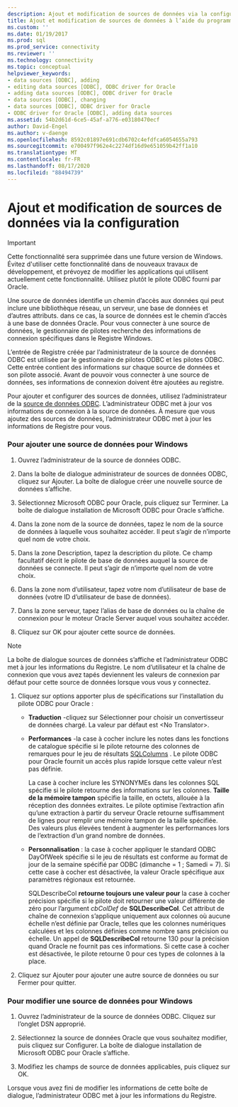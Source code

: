 ```yaml
---
description: Ajout et modification de sources de données via la configuration
title: Ajout et modification de sources de données à l’aide du programme d’installation | Microsoft Docs
ms.custom: ''
ms.date: 01/19/2017
ms.prod: sql
ms.prod_service: connectivity
ms.reviewer: ''
ms.technology: connectivity
ms.topic: conceptual
helpviewer_keywords:
- data sources [ODBC], adding
- editing data sources [ODBC], ODBC driver for Oracle
- adding data sources [ODBC], ODBC driver for Oracle
- data sources [ODBC], changing
- data sources [ODBC], ODBC driver for Oracle
- ODBC driver for Oracle [ODBC], adding data sources
ms.assetid: 54b2d61d-6ce5-45af-a776-e03180470ecf
author: David-Engel
ms.author: v-daenge
ms.openlocfilehash: 8592c01897e691cdb6702c4efdfca6054655a793
ms.sourcegitcommit: e700497f962e4c2274df16d9e651059b42ff1a10
ms.translationtype: MT
ms.contentlocale: fr-FR
ms.lasthandoff: 08/17/2020
ms.locfileid: "88494739"
---
```

# <a name="adding-and-modifying-data-sources-using-setup"></a>Ajout et modification de sources de données via la configuration
> [!IMPORTANT]  
>  Cette fonctionnalité sera supprimée dans une future version de Windows. Évitez d'utiliser cette fonctionnalité dans de nouveaux travaux de développement, et prévoyez de modifier les applications qui utilisent actuellement cette fonctionnalité. Utilisez plutôt le pilote ODBC fourni par Oracle.  
  
 Une source de données identifie un chemin d’accès aux données qui peut inclure une bibliothèque réseau, un serveur, une base de données et d’autres attributs. dans ce cas, la source de données est le chemin d’accès à une base de données Oracle. Pour vous connecter à une source de données, le gestionnaire de pilotes recherche des informations de connexion spécifiques dans le Registre Windows.  
  
 L’entrée de Registre créée par l’administrateur de la source de données ODBC est utilisée par le gestionnaire de pilotes ODBC et les pilotes ODBC. Cette entrée contient des informations sur chaque source de données et son pilote associé. Avant de pouvoir vous connecter à une source de données, ses informations de connexion doivent être ajoutées au registre.  
  
 Pour ajouter et configurer des sources de données, utilisez l’administrateur de la [source de données ODBC](../../odbc/admin/odbc-data-source-administrator.md). L’administrateur ODBC met à jour vos informations de connexion à la source de données. À mesure que vous ajoutez des sources de données, l’administrateur ODBC met à jour les informations de Registre pour vous.  
  
### <a name="to-add-a-data-source-for-windows"></a>Pour ajouter une source de données pour Windows  
  
1.  Ouvrez l’administrateur de la source de données ODBC.  
  
2.  Dans la boîte de dialogue administrateur de sources de données ODBC, cliquez sur Ajouter. La boîte de dialogue créer une nouvelle source de données s’affiche.  
  
3.  Sélectionnez Microsoft ODBC pour Oracle, puis cliquez sur Terminer. La boîte de dialogue installation de Microsoft ODBC pour Oracle s’affiche.  
  
4.  Dans la zone nom de la source de données, tapez le nom de la source de données à laquelle vous souhaitez accéder. Il peut s’agir de n’importe quel nom de votre choix.  
  
5.  Dans la zone Description, tapez la description du pilote. Ce champ facultatif décrit le pilote de base de données auquel la source de données se connecte. Il peut s’agir de n’importe quel nom de votre choix.  
  
6.  Dans la zone nom d’utilisateur, tapez votre nom d’utilisateur de base de données (votre ID d’utilisateur de base de données).  
  
7.  Dans la zone serveur, tapez l’alias de base de données ou la chaîne de connexion pour le moteur Oracle Server auquel vous souhaitez accéder.  
  
8.  Cliquez sur OK pour ajouter cette source de données.  
  
> [!NOTE]  
>  La boîte de dialogue sources de données s’affiche et l’administrateur ODBC met à jour les informations du Registre. Le nom d’utilisateur et la chaîne de connexion que vous avez tapés deviennent les valeurs de connexion par défaut pour cette source de données lorsque vous vous y connectez.  
  
1.  Cliquez sur options apporter plus de spécifications sur l’installation du pilote ODBC pour Oracle :  
  
    -   **Traduction** -cliquez sur Sélectionner pour choisir un convertisseur de données chargé. La valeur par défaut est \<No Translator>.  
  
    -   **Performances** -la case à cocher inclure les notes dans les fonctions de catalogue spécifie si le pilote retourne des colonnes de remarques pour le jeu de résultats [SQLColumns](../../odbc/microsoft/level-1-api-functions-odbc-driver-for-oracle.md) . Le pilote ODBC pour Oracle fournit un accès plus rapide lorsque cette valeur n’est pas définie.  
  
         La case à cocher inclure les SYNONYMEs dans les colonnes SQL spécifie si le pilote retourne des informations sur les colonnes. **Taille de la mémoire tampon** spécifie la taille, en octets, allouée à la réception des données extraites. Le pilote optimise l’extraction afin qu’une extraction à partir du serveur Oracle retourne suffisamment de lignes pour remplir une mémoire tampon de la taille spécifiée. Des valeurs plus élevées tendent à augmenter les performances lors de l’extraction d’un grand nombre de données.  
  
    -   **Personnalisation** : la case à cocher appliquer le standard ODBC DayOfWeek spécifie si le jeu de résultats est conforme au format de jour de la semaine spécifié par ODBC (dimanche = 1 ; Samedi = 7). Si cette case à cocher est désactivée, la valeur Oracle spécifique aux paramètres régionaux est retournée.  
  
         SQLDescribeCol **retourne toujours une valeur pour** la case à cocher précision spécifie si le pilote doit retourner une valeur différente de zéro pour l’argument *cbColDef* de **SQLDescribeCol**. Cet attribut de chaîne de connexion s’applique uniquement aux colonnes où aucune échelle n’est définie par Oracle, telles que les colonnes numériques calculées et les colonnes définies comme nombre sans précision ou échelle. Un appel de **SQLDescribeCol** retourne 130 pour la précision quand Oracle ne fournit pas ces informations. Si cette case à cocher est désactivée, le pilote retourne 0 pour ces types de colonnes à la place.  
  
2.  Cliquez sur Ajouter pour ajouter une autre source de données ou sur Fermer pour quitter.  
  
### <a name="to-modify-a-data-source-for-windows"></a>Pour modifier une source de données pour Windows  
  
1.  Ouvrez l’administrateur de la source de données ODBC. Cliquez sur l’onglet DSN approprié.  
  
2.  Sélectionnez la source de données Oracle que vous souhaitez modifier, puis cliquez sur Configurer. La boîte de dialogue installation de Microsoft ODBC pour Oracle s’affiche.  
  
3.  Modifiez les champs de source de données applicables, puis cliquez sur OK.  
  
 Lorsque vous avez fini de modifier les informations de cette boîte de dialogue, l’administrateur ODBC met à jour les informations du Registre.
